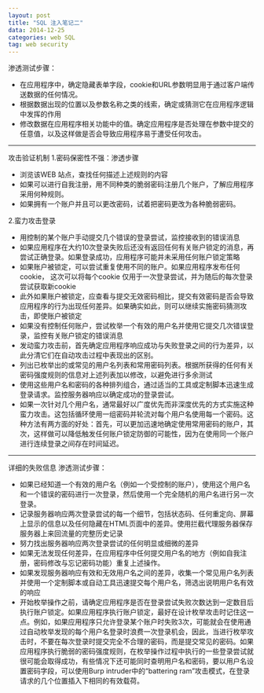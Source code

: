 ```yaml
---
layout: post
title: "SQL 注入笔记二"
data: 2014-12-25
categories: web SQL
tag: web security
---
```



渗透测试步骤：

 - 在应用程序中，确定隐藏表单字段，cookie和URL参数明显用于通过客户端传送数据的任何情况。
 - 根据数据出现的位置以及参数名称之类的线索，确定或猜测它在应用程序逻辑中发挥的作用
 - 修改数据在应用程序相关功能中的值。确定应用程序是否处理在参数中提交的任意值，以及这样做是否会导致应用程序易于遭受任何攻击。
 
----------
攻击验证机制
1.密码保密性不强：渗透步骤
    
 - 浏览该WEB 站点，查找任何描述上述规则的内容
 - 如果可以进行自我注册，用不同种类的脆弱密码注册几个账户，了解应用程序采用何种规则。
 - 如果拥有一个账户并且可以更改密码，试着把密码更改为各种脆弱密码。

2.蛮力攻击登录

 - 用控制的某个账户手动提交几个错误的登录尝试，监控接收到的错误消息
 - 如果应用程序在大约10次登录失败后还没有返回任何有关账户锁定的消息，再尝试正确登录。如果登录成功，应用程序可能并未采用任何账户锁定策略
 - 如果账户被锁定，可以尝试重复使用不同的账户。如果应用程序发布任何cookie， 这次可以将每个cookie 仅用于一次登录尝试，并为随后的每次登录尝试获取新cookie
 - 此外如果账户被锁定，应查看与提交无效密码相比，提交有效密码是否会导致应用程序的行为出现任何差异。如果确实如此，则可以继续实施密码猜测攻击，即使账户被锁定
 - 如果没有控制任何账户，尝试枚举一个有效的用户名并使用它提交几次错误登录，监控有关账户锁定的错误消息
 - 发动蛮力攻击前，首先确定应用程序响应成功与失败登录之间的行为差异，以此分清它们在自动攻击过程中表现出的区别。
 - 列出已枚举出的或常见的用户名列表和常用密码列表。根据所获得的任何有关密码强度规则的信息对上述列表加以修改，以避免进行多余测试
 - 使用这些用户名和密码的各种排列组合，通过适当的工具或定制脚本迅速生成登录请求。监控服务器响应以确定成功的登录尝试。
 - 如果一次针对几个用户名，通常最好以广度优先而非深度优先的方式实施这种蛮力攻击。这包括循环使用一组密码并轮流对每个用户名使用每一个密码。这种方法有两方面的好处：首先，可以更加迅速地确定使用常用密码的账户，其次，这样做可以降低触发任何账户锁定防御的可能性，因为在使用同一个账户进行连续登录之间存在时间延迟。

----------

详细的失败信息
渗透测试步骤：

 - 如果已经知道一个有效的用户名（例如一个受控制的账户），使用这个用户名和一个错误的密码进行一次登录，然后使用一个完全随机的用户名进行另一次登录。
 - 记录服务器响应两次登录尝试的每一个细节，包括状态码、任何重定向、屏幕上显示的信息以及任何隐藏在HTML页面中的差异。使用拦截代理服务器保存服务器上来回流量的完整历史记录
 - 努力找出服务器响应两次登录尝试的任何明显或细微的差异
 - 如果无法发现任何差异，在应用程序中任何提交用户名的地方（例如自我注册，密码修改与忘记密码功能）重复上述操作。
 - 如果发现服务器响应有效和无效用户名之间的差异，收集一个常见用户名列表并使用一个定制脚本或自动工具迅速提交每个用户名，筛选出说明用户名有效的响应
 - 开始枚举操作之前，请确定应用程序是否在登录尝试失败次数达到一定数目后执行账户锁定。如果应用程序执行账户锁定，最好在设计枚举攻击时记住这一点。例如，如果应用程序只允许登录某个账户时失败3次，可能就会在使用通过自动枚举发现的每个用户名登录时浪费一次登录机会，因此，当进行枚举攻击时，不要在每次登录时提交完全不合理的密码，而是提交常见的密码。如果应用程序执行脆弱的密码强度规则，在枚举操作过程中执行的一些登录尝试就很可能会取得成功，有些情况下还可能同时查明用户名和密码，要以用户名设置密码字段，可以使用Burp intruder中的“battering ram”攻击模式，在登录请求的几个位置插入下相同的有效载荷。

